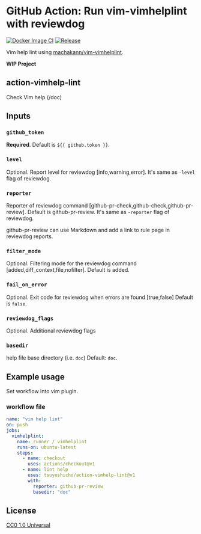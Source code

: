 # GitHub Action: Run vim-vimhelplint with reviewdog

[![Docker Image CI](https://github.com/tsuyoshicho/action-vimhelp-lint/workflows/Docker%20Image%20CI/badge.svg)](https://github.com/tsuyoshicho/action-vimhelp-lint/actions)
[![Release](https://github.com/tsuyoshicho/action-vimhelp-lint/workflows/release/badge.svg)](https://github.com/tsuyoshicho/action-vimhelp-lint/releases)

Vim help lint using [machakann/vim-vimhelplint](https://github.com/machakann/vim-vimhelplint).

__WIP Project__

## action-vimhelp-lint

Check Vim help (/doc)

## Inputs

### `github_token`

**Required**. Default is `${{ github.token }}`.

### `level`

Optional. Report level for reviewdog [info,warning,error].
It's same as `-level` flag of reviewdog.

### `reporter`

Reporter of reviewdog command [github-pr-check,github-check,github-pr-review].
Default is github-pr-review.
It's same as `-reporter` flag of reviewdog.

github-pr-review can use Markdown and add a link to rule page in reviewdog reports.

### `filter_mode`

Optional. Filtering mode for the reviewdog command [added,diff_context,file,nofilter].
Default is added.

### `fail_on_error`

Optional.  Exit code for reviewdog when errors are found [true,false]
Default is `false`.

### `reviewdog_flags`

Optional. Additional reviewdog flags

### `basedir`

help file base directory (i.e. `doc`)
Default: `doc`.

## Example usage

Set workflow into vim plugin.

### workflow file

```yml
name: "vim help lint"
on: push
jobs:
  vimhelplint:
    name: runner / vimhelplint
    runs-on: ubuntu-latest
    steps:
      - name: checkout
        uses: actions/checkout@v1
      - name: lint help
        uses: tsuyoshicho/action-vimhelp-lint@v1
        with:
          reporter: github-pr-review
          basedir: "doc"
```

## License

[CC0 1.0 Universal](http://creativecommons.org/publicdomain/zero/1.0/)
